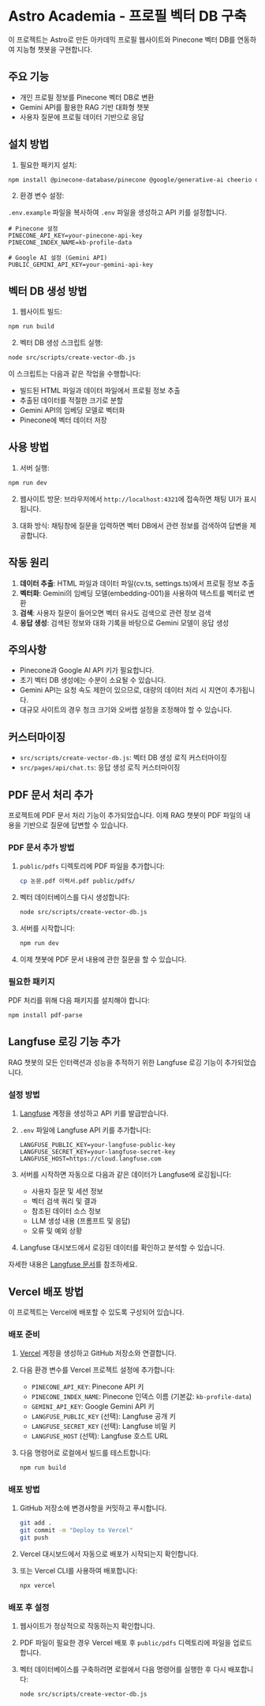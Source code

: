 # Astro Academia - 프로필 벡터 DB 구축

이 프로젝트는 Astro로 만든 아카데믹 프로필 웹사이트와 Pinecone 벡터 DB를 연동하여 지능형 챗봇을 구현합니다.

## 주요 기능

- 개인 프로필 정보를 Pinecone 벡터 DB로 변환
- Gemini API를 활용한 RAG 기반 대화형 챗봇
- 사용자 질문에 프로필 데이터 기반으로 응답

## 설치 방법

1. 필요한 패키지 설치:

```bash
npm install @pinecone-database/pinecone @google/generative-ai cheerio dotenv
```

2. 환경 변수 설정:

`.env.example` 파일을 복사하여 `.env` 파일을 생성하고 API 키를 설정합니다.

```
# Pinecone 설정
PINECONE_API_KEY=your-pinecone-api-key
PINECONE_INDEX_NAME=kb-profile-data

# Google AI 설정 (Gemini API)
PUBLIC_GEMINI_API_KEY=your-gemini-api-key
```

## 벡터 DB 생성 방법

1. 웹사이트 빌드:

```bash
npm run build
```

2. 벡터 DB 생성 스크립트 실행:

```bash
node src/scripts/create-vector-db.js
```

이 스크립트는 다음과 같은 작업을 수행합니다:

- 빌드된 HTML 파일과 데이터 파일에서 프로필 정보 추출
- 추출된 데이터를 적절한 크기로 분할
- Gemini API의 임베딩 모델로 벡터화
- Pinecone에 벡터 데이터 저장

## 사용 방법

1. 서버 실행:

```bash
npm run dev
```

2. 웹사이트 방문:
   브라우저에서 `http://localhost:4321`에 접속하면 채팅 UI가 표시됩니다.

3. 대화 방식:
   채팅창에 질문을 입력하면 벡터 DB에서 관련 정보를 검색하여 답변을 제공합니다.

## 작동 원리

1. **데이터 추출**: HTML 파일과 데이터 파일(cv.ts, settings.ts)에서 프로필 정보 추출
2. **벡터화**: Gemini의 임베딩 모델(embedding-001)을 사용하여 텍스트를 벡터로 변환
3. **검색**: 사용자 질문이 들어오면 벡터 유사도 검색으로 관련 정보 검색
4. **응답 생성**: 검색된 정보와 대화 기록을 바탕으로 Gemini 모델이 응답 생성

## 주의사항

- Pinecone과 Google AI API 키가 필요합니다.
- 초기 벡터 DB 생성에는 수분이 소요될 수 있습니다.
- Gemini API는 요청 속도 제한이 있으므로, 대량의 데이터 처리 시 지연이 추가됩니다.
- 대규모 사이트의 경우 청크 크기와 오버랩 설정을 조정해야 할 수 있습니다.

## 커스터마이징

- `src/scripts/create-vector-db.js`: 벡터 DB 생성 로직 커스터마이징
- `src/pages/api/chat.ts`: 응답 생성 로직 커스터마이징

## PDF 문서 처리 추가

프로젝트에 PDF 문서 처리 기능이 추가되었습니다. 이제 RAG 챗봇이 PDF 파일의 내용을 기반으로 질문에 답변할 수 있습니다.

### PDF 문서 추가 방법

1. `public/pdfs` 디렉토리에 PDF 파일을 추가합니다:
   ```bash
   cp 논문.pdf 이력서.pdf public/pdfs/
   ```

2. 벡터 데이터베이스를 다시 생성합니다:
   ```bash
   node src/scripts/create-vector-db.js
   ```

3. 서버를 시작합니다:
   ```bash
   npm run dev
   ```

4. 이제 챗봇에 PDF 문서 내용에 관한 질문을 할 수 있습니다.

### 필요한 패키지

PDF 처리를 위해 다음 패키지를 설치해야 합니다:
```bash
npm install pdf-parse
```

## Langfuse 로깅 기능 추가

RAG 챗봇의 모든 인터랙션과 성능을 추적하기 위한 Langfuse 로깅 기능이 추가되었습니다.

### 설정 방법

1. [Langfuse](https://langfuse.com) 계정을 생성하고 API 키를 발급받습니다.
   
2. `.env` 파일에 Langfuse API 키를 추가합니다:
   ```
   LANGFUSE_PUBLIC_KEY=your-langfuse-public-key
   LANGFUSE_SECRET_KEY=your-langfuse-secret-key
   LANGFUSE_HOST=https://cloud.langfuse.com
   ```

3. 서버를 시작하면 자동으로 다음과 같은 데이터가 Langfuse에 로깅됩니다:
   - 사용자 질문 및 세션 정보
   - 벡터 검색 쿼리 및 결과
   - 참조된 데이터 소스 정보
   - LLM 생성 내용 (프롬프트 및 응답)
   - 오류 및 예외 상황

4. Langfuse 대시보드에서 로깅된 데이터를 확인하고 분석할 수 있습니다.

자세한 내용은 [Langfuse 문서](https://langfuse.com/docs)를 참조하세요.

## Vercel 배포 방법

이 프로젝트는 Vercel에 배포할 수 있도록 구성되어 있습니다.

### 배포 준비

1. [Vercel](https://vercel.com/) 계정을 생성하고 GitHub 저장소와 연결합니다.

2. 다음 환경 변수를 Vercel 프로젝트 설정에 추가합니다:
   - `PINECONE_API_KEY`: Pinecone API 키
   - `PINECONE_INDEX_NAME`: Pinecone 인덱스 이름 (기본값: `kb-profile-data`)
   - `GEMINI_API_KEY`: Google Gemini API 키
   - `LANGFUSE_PUBLIC_KEY` (선택): Langfuse 공개 키
   - `LANGFUSE_SECRET_KEY` (선택): Langfuse 비밀 키
   - `LANGFUSE_HOST` (선택): Langfuse 호스트 URL

3. 다음 명령어로 로컬에서 빌드를 테스트합니다:
   ```bash
   npm run build
   ```

### 배포 방법

1. GitHub 저장소에 변경사항을 커밋하고 푸시합니다.
   ```bash
   git add .
   git commit -m "Deploy to Vercel"
   git push
   ```

2. Vercel 대시보드에서 자동으로 배포가 시작되는지 확인합니다.

3. 또는 Vercel CLI를 사용하여 배포합니다:
   ```bash
   npx vercel
   ```

### 배포 후 설정

1. 웹사이트가 정상적으로 작동하는지 확인합니다.

2. PDF 파일이 필요한 경우 Vercel 배포 후 `public/pdfs` 디렉토리에 파일을 업로드합니다.

3. 벡터 데이터베이스를 구축하려면 로컬에서 다음 명령어를 실행한 후 다시 배포합니다:
   ```bash
   node src/scripts/create-vector-db.js
   ```
